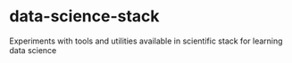 # data-science-stack
Experiments with tools and utilities available in scientific stack for learning data science

